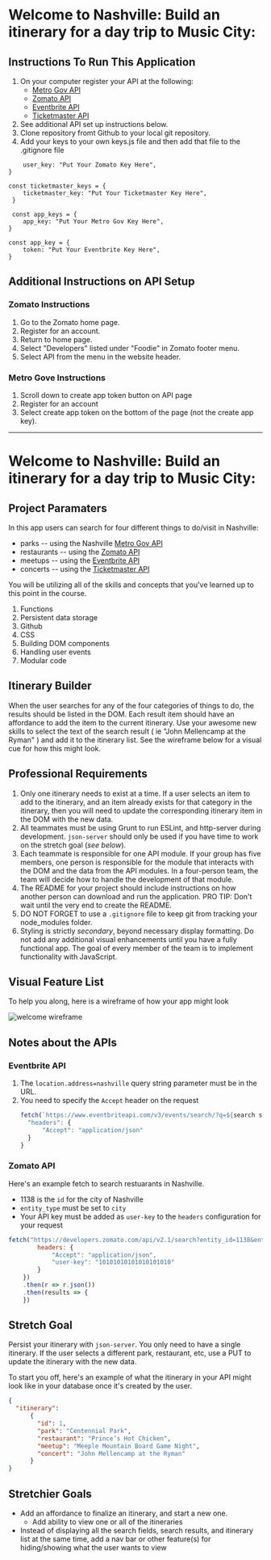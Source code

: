 # Welcome to Nashville: Build an itinerary for a day trip to Music City:
##  Instructions To Run This Application

1.  On your computer register your API at the following:
    * [Metro Gov API](https://dev.socrata.com/foundry/data.nashville.gov/xbru-cfzi)
    * [Zomato API](https://developers.zomato.com/api) 
    * [Eventbrite API](https://www.eventbrite.com/developer/v3/)
    * [Ticketmaster API](https://developer.ticketmaster.com/products-and-docs/apis/getting-started/)
1.  See additional API set up instructions below.
1.  Clone repository fromt Github to your local git repository.
1.  Add your keys to your own keys.js file and then add that file to the .gitignore file

``` const zomato = {
    user_key: "Put Your Zomato Key Here",
}

const ticketmaster_keys = {
    ticketmaster_key: "Put Your Ticketmaster Key Here",
 }

 const app_keys = {
    app_key: "Put Your Metro Gov Key Here",
}

const app_key = {
    token: "Put Your Eventbrite Key Here",
} 
```

##  Additional Instructions on API Setup

###  Zomato Instructions

1.  Go to the Zomato home page. 
1.  Register for an account.
1.  Return to home page.
1.  Select "Developers" listed under "Foodie" in Zomato footer menu.
1.  Select API from the menu in the website header.

###  Metro Gove Instructions

1.  Scroll down to create app token button on API page
1.  Register for an account
1.  Select create app token on the bottom of the page (not the create app key).


-------------------------------------

# Welcome to Nashville: Build an itinerary for a day trip to Music City:
##  Project Paramaters

In this app users can search for four different things to do/visit in Nashville:
* parks -- using the Nashville [Metro Gov API](https://dev.socrata.com/foundry/data.nashville.gov/xbru-cfzi)
* restaurants -- using the [Zomato API](https://developers.zomato.com/api)
* meetups -- using the [Eventbrite API](https://www.eventbrite.com/developer/v3/)
* concerts -- using the [Ticketmaster API](https://developer.ticketmaster.com/products-and-docs/apis/getting-started/)

You will be utilizing all of the skills and concepts that you've learned up to this point in the course.

1. Functions
1. Persistent data storage
1. Github
1. CSS
1. Building DOM components
1. Handling user events
1. Modular code

## Itinerary Builder

When the user searches for any of the four categories of things to do, the results should be listed in the DOM. Each result item should have an affordance to add the item to the current itinerary. Use your awesome new skills to select the text of the search result ( ie "John Mellencamp at the Ryman" ) and add it to the itinerary list. See the wireframe below for a visual cue for how this might look.


## Professional Requirements

1. Only one itinerary needs to exist at a time. If a user selects an item to add to the itinerary, and an item already exists for that category in the itinerary, then you will need to update the corresponding itinerary item in the DOM with the new data.
1. All teammates must be using Grunt to run ESLint, and http-server during development. `json-server` should only be used if you have time to work on the stretch goal (_see below_).
1. Each teammate is responsible for one API module. If your group has five members, one person is responsible for the module that interacts with the DOM and the data from the API modules. In a four-person team, the team will decide how to handle the development of that module.
1. The README for your project should include instructions on how another person can download and run the application. PRO TIP: Don't wait until the very end to create the README.
1. DO NOT FORGET to use a `.gitignore` file to keep git from tracking your node_modules folder.
1. Styling is strictly _secondary_, beyond necessary display formatting. Do not add any additional visual enhancements until you have a fully functional app. The goal of every member of the team is to implement functionality with JavaScript.

## Visual Feature List

To help you along, here is a wireframe of how your app might look

![welcome wireframe](./welcome_nash_wireframe2.png)

## Notes about the APIs

### Eventbrite API

1. The `location.address=nashville` query string parameter must be in the URL.
1. You need to specify the `Accept` header on the request
    ```js
    fetch(`https://www.eventbriteapi.com/v3/events/search/?q=${search string}&location.address=nashville&token=${your token}`, {
      "headers": {
          "Accept": "application/json"
      }
    }
    ```

### Zomato API

Here's an example fetch to search restuarants in Nashville.

* 1138 is the `id` for the city of Nashville
* `entity_type` must be set to `city`
* Your API key must be added as `user-key` to the `headers` configuration for your request

```js
fetch("https://developers.zomato.com/api/v2.1/search?entity_id=1138&entity_type=city&start=first&sort=rating", {
        headers: {
            "Accept": "application/json",
            "user-key": "10101010101010101010"
        }
    })
    .then(r => r.json())
    .then(results => {
    })
```

## Stretch Goal

Persist your itinerary with `json-server`. You only need to have a single itinerary. If the user selects a different park, restaurant, etc, use a PUT to update the itinerary with the new data.

To start you off, here's an example of what the itinerary in your API might look like in your database once it's created by the user.

```json
{
  "itinerary":
      {
        "id": 1,
        "park": "Centennial Park",
        "restaurant": "Prince’s Hot Chicken",
        "meetup": "Meeple Mountain Board Game Night",
        "concert": "John Mellencamp at the Ryman"
      }
}
```

## Stretchier Goals
* Add an affordance to finalize an itinerary, and start a new one.
  * Add ability to view one or all of the itineraries
* Instead of displaying all the search fields, search results, and itinerary list at the same time, add a nav bar or other feature(s) for hiding/showing what the user wants to view
